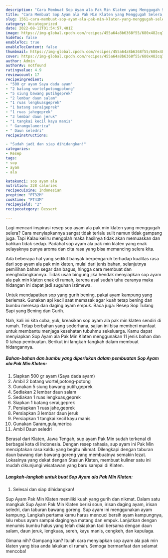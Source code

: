 ```yaml
---
description: "Cara Membuat Sop Ayam ala Pak Min Klaten yang Menggugah Selera, Buat Buka Puasa Bikin Ngiler"
title: "Cara Membuat Sop Ayam ala Pak Min Klaten yang Menggugah Selera, Buat Buka Puasa Bikin Ngiler"
slug: 1561-cara-membuat-sop-ayam-ala-pak-min-klaten-yang-menggugah-selera-buat-buka-puasa-bikin-ngiler
category: Uncategorized
date: 2022-08-12T01:54:57.401Z
image: https://img-global.cpcdn.com/recipes/455a64a8b6368f55/680x482cq70/sop-ayam-ala-pak-min-klaten-foto-resep-utama.jpg
hideToc: false
enableToc: true
enableTocContent: false
thumbnail: https://img-global.cpcdn.com/recipes/455a64a8b6368f55/680x482cq70/sop-ayam-ala-pak-min-klaten-foto-resep-utama.jpg
cover: https://img-global.cpcdn.com/recipes/455a64a8b6368f55/680x482cq70/sop-ayam-ala-pak-min-klaten-foto-resep-utama.jpg
author: Admin
authorAv: notfound
ratingvalue: 4.9
reviewcount: 17
recipeingredient:
- "500 gr ayam Saya dada ayam"
- "2 batang wortelpotongpotong"
- "5 siung bawang putihgeprek"
- "2 lembar daun salam"
- "1 ruas lengkuasgeprek"
- "1 batang seraigeprek"
- "1 ruas jahegeprek"
- "3 lembar daun jeruk"
- "1 tangkai kecil kayu manis"
- " Garamgulamerica"
- " Daun seledri"
recipeinstructions:

- "Sudah jadi dan siap dihidangkan!"
categories:
- Resep
tags:
- sop
- ayam
- ala

katakunci: sop ayam ala 
nutrition: 228 calories
recipecuisine: Indonesian
preptime: "PT32M"
cooktime: "PT43M"
recipeyield: "2"
recipecategory: Dessert

---
```



Lagi mencari inspirasi resep sop ayam ala pak min klaten yang menggugah selera? Cara menyiapkannya sangat tidak terlalu sulit namun tidak gampang juga. Tapi Kalau keliru mengolah maka hasilnya tidak akan memuaskan dan bahkan tidak sedap. Padahal sop ayam ala pak min klaten yang enak selayaknya punya aroma dan cita rasa yang bisa memancing selera kita.


Ada beberapa hal yang sedikit banyak berpengaruh terhadap kualitas rasa dari sop ayam ala pak min klaten, mulai dari jenis bahan, selanjutnya pemilihan bahan segar dan bagus, hingga cara membuat dan menghidangkannya. Tidak usah bingung jika hendak menyiapkan sop ayam ala pak min klaten enak di rumah, karena asal sudah tahu caranya maka hidangan ini dapat jadi suguhan istimewa.

Untuk mendapatkan sop yang gurih bening, pakai ayam kampung yang berlemak. Gunakan api kecil saat memasak agar kuah tetap bening dan bumbu meresap dan daging ayam empuk. Baca juga: Resep Sop Tulang Sapi yang Bening dan Gurih.


Nah, kali ini kita coba, yuk, kreasikan sop ayam ala pak min klaten sendiri di rumah. Tetap berbahan yang sederhana, sajian ini bisa memberi manfaat untuk membantu menjaga kesehatan tubuhmu sekeluarga. Kamu dapat menyiapkan Sop Ayam ala Pak Min Klaten menggunakan 11 jenis bahan dan 0 tahap pembuatan. Berikut ini langkah-langkah dalam membuat hidangannya.

<!--inarticleads1-->

##### Bahan-bahan dan bumbu yang diperlukan dalam pembuatan Sop Ayam ala Pak Min Klaten:

1. Siapkan 500 gr ayam (Saya dada ayam)
1. Ambil 2 batang wortel,potong-potong
1. Gunakan 5 siung bawang putih,geprek
1. Sediakan 2 lembar daun salam
1. Sediakan 1 ruas lengkuas,geprek
1. Siapkan 1 batang serai,geprek
1. Persiapkan 1 ruas jahe,geprek
1. Persiapkan 3 lembar daun jeruk
1. Persiapkan 1 tangkai kecil kayu manis
1. Gunakan  Garam,gula,merica
1. Ambil  Daun seledri


Berasal dari Klaten, Jawa Tengah, sup ayam Pak Min sudah terkenal di berbagai kota di Indonesia. Dengan resep rahasia, sup ayam ini Pak Min menciptakan rasa kaldu yang begitu nikmat. Dilengkapi dengan taburan daun bawang dan bawang goreng yang membuatnya semakin lezat. Lokasinya yang dekat dengan Stasiun Klaten, membuat kuliner satu ini mudah dikunjungi wisatawan yang baru sampai di Klaten. 

<!--inarticleads2-->

##### Langkah-langkah untuk buat Sop Ayam ala Pak Min Klaten:


1. Selesai dan siap dihidangkan!

Sup Ayam Pak Min Klaten memiliki kuah yang gurih dan nikmat. Dalam satu mangkuk Sup Ayam Pak Min Klaten berisi soun, irisan daging ayam, irisan seledri, dan taburan bawang goreng. Sup ayam ini menggunakan ayam kampung. Langkah pertama kamu harus mencuci bersih ayam kampungnya, lalu rebus ayam sampai dagingnya matang dan empuk. Lanjutkan dengan menumis bumbu halus yang telah disiapkan tadi bersama dengan daun salam, daun jeruk, lengkuas, sereh, kayu manis, cengkeh, dan kapulaga. 

Gimana nih? Gampang kan? Itulah cara menyiapkan sop ayam ala pak min klaten yang bisa anda lakukan di rumah. Semoga bermanfaat dan selamat mencoba!
